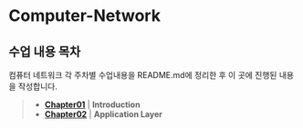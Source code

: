 # Computer-Network

## 수업 내용 목차 
컴퓨터 네트워크 각 주차별 수업내용을 README.md에 정리한 후 이 곳에 진행된 내용을 작성합니다.

> - __[Chapter01](./Chapter01/chap01.md)__ | __Introduction__
> - __[Chapter02](./Chapter02/chap02.md)__ | __Application Layer__
